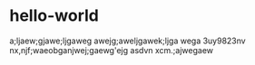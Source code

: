 # hello-world

a;ljaew;gjawe;ljgaweg
awejg;aweljgawek;ljga wega
3uy9823nv nx,njf;waeobganjwej;gaewg'ejg
asdvn xcm.;ajwegaew
